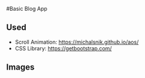 #Basic Blog App

## Used

- Scroll Animation: https://michalsnik.github.io/aos/
- CSS Library: https://getbootstrap.com/


## Images
